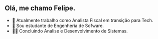 ## Olá, me chamo Felipe.


- 🔭 Atualmente trabalho como Analista Fiscal em transição para Tech.
- 🌱 Sou estudante de Engenheria de Sofware.
- 👨‍🎓 Concluindo Analise e Desenvolvimento de Sistemas.
  


